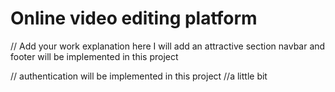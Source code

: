 # Online video editing platform


// Add your work explanation here
I will add an attractive section
 navbar and footer will be implemented in this project

// authentication will be implemented in this project
//a little bit 
